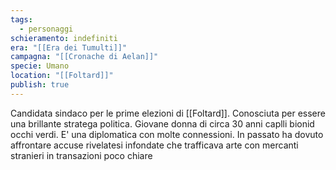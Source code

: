 ```yaml
---
tags:
  - personaggi
schieramento: indefiniti
era: "[[Era dei Tumulti]]"
campagna: "[[Cronache di Aelan]]"
specie: Umano
location: "[[Foltard]]"
publish: true
---
```

Candidata sindaco per le prime elezioni di [[Foltard]]. Conosciuta per essere una brillante stratega politica. Giovane donna di circa 30 anni caplli bionid occhi verdi. E' una diplomatica con molte connessioni. In passato ha dovuto affrontare accuse rivelatesi infondate che trafficava arte con mercanti stranieri in transazioni poco chiare